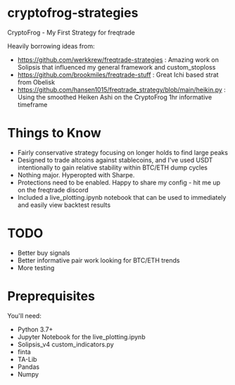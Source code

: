 # cryptofrog-strategies
CryptoFrog - My First Strategy for freqtrade

Heavily borrowing ideas from:

- https://github.com/werkkrew/freqtrade-strategies : Amazing work on Solipsis that influenced my general framework and custom_stoploss
- https://github.com/brookmiles/freqtrade-stuff : Great Ichi based strat from Obelisk
- https://github.com/hansen1015/freqtrade_strategy/blob/main/heikin.py : Using the smoothed Heiken Ashi on the CryptoFrog 1hr informative timeframe

# Things to Know

- Fairly conservative strategy focusing on longer holds to find large peaks
- Designed to trade altcoins against stablecoins, and I've used USDT intentionally to gain relative stability within BTC/ETH dump cycles
- Nothing major. Hyperopted with Sharpe.
- Protections need to be enabled. Happy to share my config - hit me up on the freqtrade discord
- Included a live_plotting.ipynb notebook that can be used to immediately and easily view backtest results

# TODO

- Better buy signals
- Better informative pair work looking for BTC/ETH trends
- More testing

# Preprequisites

You'll need:
- Python 3.7+
- Jupyter Notebook for the live_plotting.ipynb
- Solipsis_v4 custom_indicators.py
- finta
- TA-Lib
- Pandas
- Numpy
